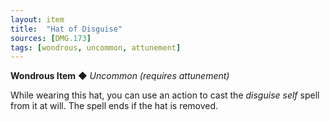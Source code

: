 ```yaml
---
layout: item
title:  "Hat of Disguise"
sources: [DMG.173]
tags: [wondrous, uncommon, attunement]
---
```


**Wondrous Item** ◆ *Uncommon (requires attunement)*

While wearing this hat, you can use an action to cast the *disguise self* spell from it at will. The spell ends if the hat is removed.